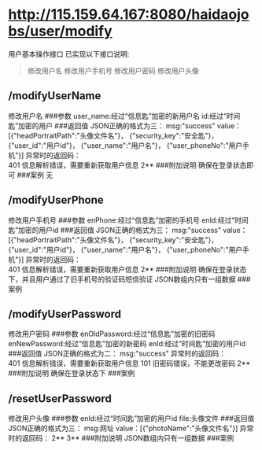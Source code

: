 # http://115.159.64.167:8080/haidaojobs/user/modify
用户基本操作接口
已实现以下接口说明:
>修改用户名
修改用户手机号
修改用户密码
修改用户头像

## /modifyUserName
修改用户名
###参数
	user_name:经过“信息匙”加密的新用户名
	id:经过“时间匙”加密的用户
###返回值
	JSON正确的格式为三：
		msg:"success"
		value：[{"headPortraitPath":"头像文件名"}，
			{"security_key":"安全匙"}，
			{"user_id":"用户id"}，
			{"user_name":"用户名"}，
			{"user_phoneNo":"用户手机"}]
	异常时的返回码：				
		401	信息解析错误，需要重新获取用户信息
		2**
###附加说明
	确保在登录状态即可
###案例
	无

## /modifyUserPhone
修改用户手机号
###参数
	enPhone:经过“信息匙”加密的手机号
	enId:经过“时间匙”加密的用户id
###返回值
	JSON正确的格式为三：
		msg:"success"
		value：[{"headPortraitPath":"头像文件名"}，
			{"security_key":"安全匙"}，
			{"user_id":"用户id"}，
			{"user_name":"用户名"}，
			{"user_phoneNo":"用户手机"}]
	异常时的返回码：			
		401	信息解析错误，需要重新获取用户信息
		2**
###附加说明
	确保在登录状态下，并且用户通过了旧手机号的验证码短信验证
	JSON数组内只有一组数据
###案例

## /modifyUserPassword
修改用户密码
###参数
	enOldPassword:经过“信息匙”加密的旧密码
	enNewPassword:经过“信息匙”加密的新密码
	enId:经过“时间匙”加密的用户id
###返回值
	JSON正确的格式为二：
		msg:"success"
	异常时的返回码：				
		401	信息解析错误，需要重新获取用户信息
		101	旧密码错误，不能更改密码
		2**
###附加说明
	确保在登录状态下
###案例

## /resetUserPassword
修改用户头像
###参数
	enId:经过“时间匙”加密的用户id
	file:头像文件
###返回值
	JSON正确的格式为三：
		msg:网址
		value：[{"photoName":"头像文件名"}]
	异常时的返回码：
		2**
		3**
###附加说明
	JSON数组内只有一组数据
###案例
